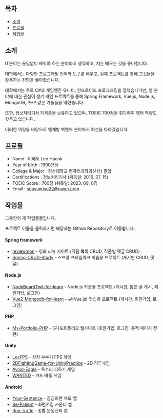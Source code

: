 ## 목차
- [소개](#소개)
- [프로필](#프로필)
- [작업물](#작업물)
## 소개
IT분야는 끊임없이 배워야 하는 분야라고 생각하고, 저는 배우는 것을 좋아합니다.

대학에서는 다양한 프로그래밍 언어와 도구를 배우고, 실제 프로젝트를 통해 그것들을 활용하는 경험을 쌓아왔습니다.

대학에서는 주로 C#과 게임엔진 유니티, 안드로이드 프로그래밍을 접했습니다만, 웹 분야에 대한 관심이 생겨 개인 프로젝트를 통해 Spring Framework, Vue.js, Node.js, MongoDB, PHP 같은 기술들을 익혔습니다.

또한, 정보처리기사 자격증을 보유하고 있으며, TOEIC 700점을 취득하여 영어 역량도 갖추고 있습니다.

이러한 역량을 바탕으로 웹개발 백엔드 분야에서 최선을 다하겠습니다.
## 프로필
- Name : 이해욱 Lee Haeuk
- Year of birth : 1990년생
- College & Major : 경상대학교 컴퓨터과학과(4년) 졸업
- Certifications : 정보처리기사 (취득일: 2016. 07. 15)
- TOEIC Score : 700점 (취득일: 2023. 09. 07)
- Email : seasunrise22@naver.com
## 작업물
그동안의 제 작업물들입니다.

프로젝트 이름을 클릭하시면 해당하는 Github Repository로 이동합니다. 
#### Spring framework
* [reviewmon](https://github.com/seasunrise22/reviewmon) - 영화 리뷰 사이트 (작품 목록 CRUD, 작품별 댓글 CRUD)
* [Spring-CRUD-Study](https://github.com/seasunrise22/Spring-CRUD-Study/tree/master) - 스프링 프레임워크 학습용 프로젝트 (게시판 CRUD, 댓글)
#### Node.js
* [NodeBoardTwit-for-learn](https://github.com/seasunrise22/NodeBoardTwit-for-learn) - Node.js 학습용 프로젝트 (게시판, 짧은 글 게시, 회원가입, 로그인)
* [Vue2-Mongodb-for-learn](https://github.com/seasunrise22/Vue2-Mongodb-for-learn) - 뷰(Vue.js) 학습용 프로젝트 (게시판, 회원가입, 로그인)
#### PHP
* [My-Portfolio-PHP](https://github.com/seasunrise22/My-Portfolio-PHP) - (구)포트폴리오 웹사이트 (회원가입, 로그인, 동적 페이지 전환)
#### Unity
* [LeeFPS](https://github.com/seasunrise22/LeeFPS) - 상자 부수기 FPS 게임
* [2DFightingGame-for-UnityPractice](https://github.com/seasunrise22/2DFightingGame-for-UnityPractice) - 2D 격투게임
* [Avoid-Eagle](https://github.com/seasunrise22/Avoid-Eagle) - 독수리 피하기 게임
* [WANTED](https://github.com/seasunrise22/WANTED) - 카드 배틀 게임
#### Android
* [Your-Sentence](https://github.com/seasunrise22/Your-Sentence) - 잠금화면 메모 앱
* [Be-Patient](https://github.com/seasunrise22/Be-Patient) - 화면켜짐 카운터 앱
* [Run-Turtle](https://github.com/seasunrise22/android-RunTurtle) - 종합 운동관리 앱
